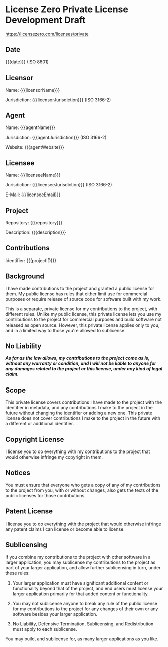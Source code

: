 # License Zero Private License Development Draft

<https://licensezero.com/licenses/private>

## Date

{{{date}}} (ISO 8601)

## Licensor

Name: {{{licensorName}}}

Jurisdiction: {{{licensorJurisdiction}}} (ISO 3166-2)

## Agent

Name: {{{agentName}}}

Jurisdiction: {{{agentJurisdiction}}} (ISO 3166-2)

Website: {{{agentWebsite}}}

## Licensee

Name: {{{licenseeName}}}

Jurisdiction: {{{licenseeJurisdiction}}} (ISO 3166-2)

E-Mail: {{{licenseeEmail}}}

## Project

Repository: {{{repository}}}

Description: {{{description}}}

## Contributions

Identifier: {{{projectID}}}

## Background

I have made contributions to the project and granted a
public license for them.  My public license has rules
that either limit use for commercial purposes or require
release of source code for software built with my work.

This is a separate, private license for my contributions
to the project, with different rules.  Unlike my public
license, this private license lets you use my contributions
to the project for commercial purposes and build software
not released as open source.  However, this private license
applies only to you, and in a limited way to those you're
allowed to sublicense.

## No Liability

***As far as the law allows, my contributions to the
project come as is, without any warranty or condition,
and I will not be liable to anyone for any damages related
to the project or this license, under any kind of legal
claim.***

## Scope

This private license covers contributions I have made
to the project with the identifier in metadata, and any
contributions I make to the project in the future without
changing the identifier or adding a new one.  This private
license does not cover contributions I make to the project
in the future with a different or additional identifier.

## Copyright License

I license you to do everything with my contributions to the
project that would otherwise infringe my copyright in them.

## Notices

You must ensure that everyone who gets a copy of any of
my contributions to the project from you, with or without
changes, also gets the texts of the public licenses for
those contributions.

## Patent License

I license you to do everything with the project that
would otherwise infringe any patent claims I can license
or become able to license.

## Sublicensing

If you combine my contributions to the project with other
software in a larger application, you may sublicense
my contributions to the project as part of your larger
application, and allow further sublicensing in turn,
under these rules:

1. Your larger application must have significant
   additional content or functionality beyond that of
   the project, and end users must license your larger
   application primarily for that added content or
   functionality.

2. You may not sublicense anyone to break any rule of
   the public license for my contributions to the project
   for any changes of their own or any software besides
   your larger application.

3. No Liability, Defensive Termination, Sublicensing,
   and Redistribution must apply to each sublicense.

You may build, and sublicense for, as many larger
applications as you like.
